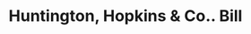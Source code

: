 ---
doi: 10.7916/D8V99M2N
date_other: '1880'
date_other_textual: 1880-1889
form: printed ephemera
genre:
- Invoices
name:
- Huntington, Hopkins & Co.
object_in_context_url: https://biggert.cul.columbia.edu/items/view/ave_biggert_00013
subject_hierarchical_geographic:
- Sacramento, California, United States
subject_name:
- Huntington, Hopkins & Co.
title: Huntington, Hopkins & Co.. Bill
sort_title: Huntington, Hopkins & Co.. Bill
call_number: ave_biggert_00013
coordinates:
- 38.55555555555555,-121.46888888888888
pid: ave_biggert_00013
identifiers: ave_biggert_00013
thumbnail: https://derivativo-2.library.columbia.edu/iiif/2/ldpd:342905/full/!256,256/0/native.jpg
permalink: "/biggert/ave_biggert_00013/"
layout: iiif-image-page
---
